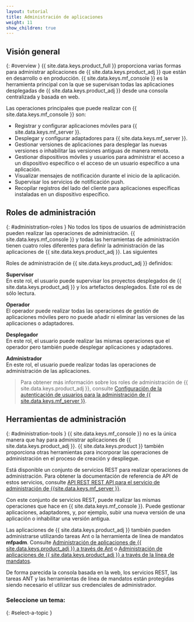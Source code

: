 ```yaml
---
layout: tutorial
title: Administración de aplicaciones
weight: 11
show_children: true
---
```

## Visión general
{: #overview }
{{ site.data.keys.product_full }} proporciona varias formas para administrar aplicaciones de {{ site.data.keys.product_adj }} que están en desarrollo o en producción.
{{ site.data.keys.mf_console }} es la herramienta principal con la que se supervisan todas las aplicaciones desplegadas de {{ site.data.keys.product_adj }} desde una consola centralizada y basada en web.


Las operaciones principales que puede realizar con {{ site.data.keys.mf_console }} son:

* Registrar y configurar aplicaciones móviles para {{ site.data.keys.mf_server }}.
* Desplegar y configurar adaptadores para {{ site.data.keys.mf_server }}.
* Gestionar versiones de aplicaciones para desplegar las nuevas versiones o inhabilitar las versiones antiguas de manera remota.
* Gestionar dispositivos móviles y usuarios para administrar el acceso a un dispositivo específico o el acceso de un usuario específico a una aplicación.
* Visualizar mensajes de notificación durante el inicio de la aplicación.
* Supervisar los servicios de notificación push.
* Recopilar registros del lado del cliente para aplicaciones específicas instaladas en un dispositivo específico.

## Roles de administración
{: #administration-roles }
No todos los tipos de usuarios de administración pueden realizar las operaciones de administración.
{{ site.data.keys.mf_console }} y todas las herramientas de administración tienen cuatro roles diferentes para definir la administración de las aplicaciones de {{ site.data.keys.product_adj }}.
Las siguientes

Roles de administración de {{ site.data.keys.product_adj }} definidos:


**Supervisor**  
En este rol, el usuario puede supervisar los proyectos desplegados de {{ site.data.keys.product_adj }} y los artefactos desplegados.
Este rol es de sólo lectura.

**Operador**  
El operador puede realizar todas las operaciones de gestión de aplicaciones móviles pero no puede añadir ni eliminar las versiones de las aplicaciones o adaptadores.


**Desplegador**  
En este rol, el usuario puede realizar las mismas operaciones que el operador pero también puede desplegar aplicaciones y adaptadores.


**Administrador**  
En este rol, el usuario puede realizar todas las operaciones de administración de las aplicaciones.

> Para obtener más información sobre los roles de administración de {{ site.data.keys.product_adj }}, consulte [Configuración de la autenticación de usuarios para la administración de {{ site.data.keys.mf_server }}](../installation-configuration/production/server-configuration/#configuring-user-authentication-for-mobilefirst-server-administration).
## Herramientas de administración 
{: #administration-tools }
{{ site.data.keys.mf_console }} no es la única manera que hay para administrar aplicaciones de {{ site.data.keys.product_adj }}.
{{ site.data.keys.product }} también proporciona otras herramientas para incorporar las operaciones de administración en el proceso de creación y despliegue.


Está disponible un conjunto de servicios REST para realizar operaciones de administración.
Para obtener la documentación de referencia de API de estos servicios, consulte [API REST REST API para el servicio de administración de {{site.data.keys.mf_server }}](../api/rest/administration-service/).

Con este conjunto de servicios REST, puede realizar las mismas operaciones que hace en {{ site.data.keys.mf_console }}.
Puede gestionar aplicaciones, adaptadores, y, por ejemplo, subir una nueva versión de una aplicación o inhabilitar una versión antigua.


Las aplicaciones de {{ site.data.keys.product_adj }} también pueden administrarse utilizando tareas Ant o la herramienta de línea de mandatos **mfpadm**.
Consulte [Administración de aplicaciones de {{ site.data.keys.product_adj }} a través de Ant](using-ant) o [Administración de aplicaciones de {{ site.data.keys.product_adj }} a través de la línea de mandatos](using-cli).

De forma parecida la consola basada en la web, los servicios REST, las tareas ANT y las herramientas de línea de mandatos están protegidas siendo necesario el utilizar sus credenciales de administrador.


### Seleccione un tema:

{: #select-a-topic }
